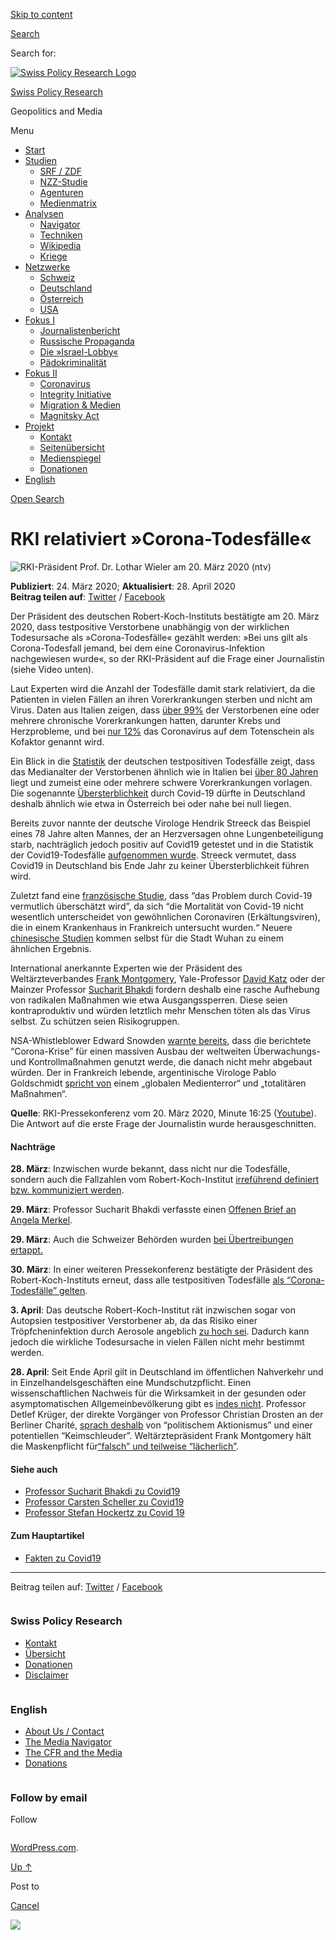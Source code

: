 [Skip to
content](#content)

[](https://swprs.org/)

<div class="cover">

</div>

[Search](#search-container)

<div id="search-container" class="header-search-block bg-graphite hidden">

<span class="screen-reader-text">Search for:</span>

</div>

<div class="header-inner section-inner">

[![Swiss Policy Research
Logo](https://swprs.files.wordpress.com/2020/05/swiss-policy-research-logo-300.png)](https://swprs.org/)

[Swiss Policy Research](https://swprs.org/)

Geopolitics and
    Media

</div>

<div class="navigation section no-padding bg-dark">

Menu

<div class="main-navigation">

  - <span id="menu-item-4374">[Start](https://swprs.org)</span>
  - <span id="menu-item-5941">[Studien](https://swprs.org/srf-propaganda-analyse/)</span>
      - <span id="menu-item-4361">[SRF /
        ZDF](https://swprs.org/srf-propaganda-analyse/)</span>
      - <span id="menu-item-4359">[NZZ-Studie](https://swprs.org/die-nzz-studie/)</span>
      - <span id="menu-item-4373">[Agenturen](https://swprs.org/der-propaganda-multiplikator/)</span>
      - <span id="menu-item-7978">[Medienmatrix](https://swprs.org/die-propaganda-matrix/)</span>
  - <span id="menu-item-9423">[Analysen](https://swprs.org/medien-navigator/)</span>
      - <span id="menu-item-9414">[Navigator](https://swprs.org/medien-navigator/)</span>
      - <span id="menu-item-8524">[Techniken](https://swprs.org/der-propaganda-schluessel/)</span>
      - <span id="menu-item-10908">[Wikipedia](https://swprs.org/propaganda-in-der-wikipedia/)</span>
      - <span id="menu-item-9920">[Kriege](https://swprs.org/logik-imperialer-kriege/)</span>
  - <span id="menu-item-4362">[Netzwerke](https://swprs.org/netzwerk-medien-schweiz/)</span>
      - <span id="menu-item-6283">[Schweiz](https://swprs.org/netzwerk-medien-schweiz/)</span>
      - <span id="menu-item-7215">[Deutschland](https://swprs.org/netzwerk-medien-deutschland/)</span>
      - <span id="menu-item-17401">[Österreich](https://swprs.org/medien-in-oesterreich/)</span>
      - <span id="menu-item-7216">[USA](https://swprs.org/das-american-empire-und-seine-medien/)</span>
  - <span id="menu-item-9228">[Fokus
    I](https://swprs.org/bericht-eines-journalisten/)</span>
      - <span id="menu-item-12119">[Journalistenbericht](https://swprs.org/bericht-eines-journalisten/)</span>
      - <span id="menu-item-12117">[Russische
        Propaganda](https://swprs.org/russische-propaganda/)</span>
      - <span id="menu-item-12118">[Die
        »Israel-Lobby«](https://swprs.org/die-israel-lobby-fakten-und-mythen/)</span>
      - <span id="menu-item-13505">[Pädokriminalität](https://swprs.org/geopolitik-und-paedokriminalitaet/)</span>
  - <span id="menu-item-17258">[Fokus
    II](https://swprs.org/migration-und-medien/)</span>
      - <span id="menu-item-32838">[Coronavirus](https://swprs.org/covid-19-hinweis-ii/)</span>
      - <span id="menu-item-12939">[Integrity
        Initiative](https://swprs.org/die-integrity-initiative/)</span>
      - <span id="menu-item-17290">[Migration &
        Medien](https://swprs.org/migration-und-medien/)</span>
      - <span id="menu-item-17291">[Magnitsky
        Act](https://swprs.org/der-fall-magnitsky/)</span>
  - <span id="menu-item-21964">[Projekt](https://swprs.org/kontakt/)</span>
      - <span id="menu-item-8525">[Kontakt](https://swprs.org/kontakt/)</span>
      - <span id="menu-item-10193">[Seitenübersicht](https://swprs.org/uebersicht/)</span>
      - <span id="menu-item-8637">[Medienspiegel](https://swprs.org/medienspiegel/)</span>
      - <span id="menu-item-33287">[Donationen](https://swprs.org/donationen/)</span>
  - <span id="menu-item-14415">[English](https://swprs.org/contact/)</span>

</div>

[Open Search](#)

</div>

<div class="wrapper section medium-padding">

<div class="section-inner clear" data-role="main">

<div id="content" class="content clear center">

# RKI relativiert »Corona-Todesfälle«

<div class="post-content clear">

![RKI-Präsident Prof. Dr. Lothar Wieler am 20. März 2020
(ntv)](https://swprs.files.wordpress.com/2020/03/rki.png?w=600&h=338)

**Publiziert**: 24. März 2020; **Aktualisiert**: 28. April 2020  
**Beitrag teilen auf**:
[Twitter](https://twitter.com/intent/tweet?url=https://swprs.org/rki-relativiert-corona-todesfaelle/)
/
[Facebook](https://www.facebook.com/share.php?u=https://swprs.org/rki-relativiert-corona-todesfaelle/)

Der Präsident des deutschen Robert-Koch-Instituts bestätigte am 20. März
2020, dass testpositive Verstorbene unabhängig von der wirklichen
Todesursache als »Corona-Todesfälle« gezählt werden: »Bei uns gilt als
Corona-Todesfall jemand, bei dem eine Coronavirus-Infektion nachgewiesen
wurde«, so der RKI-Präsident auf die Frage einer Journalistin (siehe
Video unten).

Laut Experten wird die Anzahl der Todesfälle damit stark relativiert, da
die Patienten in vielen Fällen an ihren Vorerkrankungen sterben und
nicht am Virus. Daten aus Italien zeigen, dass
[über 99%](https://www.bloomberg.com/news/articles/2020-03-18/99-of-those-who-died-from-virus-had-other-illness-italy-says)
der Verstorbenen eine oder mehrere chronische Vorerkrankungen hatten,
darunter Krebs und Herzprobleme, und
bei [nur 12%](https://www.telegraph.co.uk/news/2020/03/31/counting-coronavirus-different-countries-calculating-death-tolls/)
das Coronavirus auf dem Totenschein als Kofaktor genannt wird.

Ein Blick in die
[Statistik](https://de.wikipedia.org/wiki/COVID-19-Pandemie_in_Deutschland)
der deutschen testpositiven Todesfälle zeigt, dass das Medianalter der
Verstorbenen ähnlich wie in Italien bei [über 80
Jahren](https://www.tagesschau.de/newsticker/coronavirus-liveblog-105.html#Grosse-regionale-Unterschiede-bei-Infektionen)
liegt und zumeist eine oder mehrere schwere Vorerkrankungen vorlagen.
Die sogenannte [Übersterblichkeit](https://www.euromomo.eu/index.html)
durch Covid-19 dürfte in Deutschland deshalb ähnlich wie etwa in
Österreich bei oder nahe bei null liegen.

Bereits zuvor nannte der deutsche Virologe Hendrik Streeck das Beispiel
eines 78 Jahre alten Mannes, der an Herzversagen ohne Lungenbeteiligung
starb, nachträglich jedoch positiv auf Covid19 getestet und in die
Statistik der Covid19-Todesfälle [aufgenommen
wurde](https://www.faz.net/aktuell/gesellschaft/gesundheit/coronavirus/neue-corona-symptome-entdeckt-virologe-hendrik-streeck-zum-virus-16681450.html?printPagedArticle=true#pageIndex_2).
Streeck vermutet, dass Covid19 in Deutschland bis Ende Jahr zu keiner
Übersterblichkeit führen wird.

Zuletzt fand eine [französische
Studie](https://www.sciencedirect.com/science/article/abs/pii/S0924857920300972),
dass “das Problem durch Covid-19 vermutlich überschätzt wird”, da sich
“die Mortalität von Covid-19 nicht wesentlich unterscheidet von
gewöhnlichen Coronaviren (Erkältungsviren), die in einem Krankenhaus in
Frankreich untersucht wurden.“ Neuere [chinesische
Studien](https://www.medrxiv.org/content/10.1101/2020.02.12.20022434v2)
kommen selbst für die Stadt Wuhan zu einem ähnlichen Ergebnis.

International anerkannte Experten wie der Präsident des
Weltärzteverbandes [Frank
Montgomery](https://www.general-anzeiger-bonn.de/news/politik/deutschland/interview-mit-weltaerztepraesident-montgomery-ueber-corona-pandemie-ist-chaos_aid-49609561),
Yale-Professor [David
Katz](https://www.nytimes.com/2020/03/20/opinion/coronavirus-pandemic-social-distancing.html)
oder der Mainzer Professor [Sucharit
Bhakdi](https://www.youtube.com/watch?v=JBB9bA-gXL4) fordern deshalb
eine rasche Aufhebung von radikalen Maßnahmen wie etwa Ausgangssperren.
Diese seien kontraproduktiv und würden letztlich mehr Menschen töten als
das Virus selbst. Zu schützen seien Risikogruppen.

NSA-Whistleblower Edward Snowden [warnte
bereits](https://www.youtube.com/watch?v=-pcQFTzck_c), dass die
berichtete “Corona-Krise” für einen massiven Ausbau der weltweiten
Überwachungs- und Kontrollmaßnahmen genutzt werde, die danach nicht
mehr abgebaut würden. Der in Frankreich lebende, argentinische Virologe
Pablo Goldschmidt [spricht
von](https://www.infobae.com/coronavirus/2020/03/28/para-un-prestigioso-cientifico-argentino-el-coronavirus-no-merece-que-el-planeta-este-en-un-estado-de-parate-total/)
einem „globalen Medienterror“ und „totalitären Maßnahmen“.

**Quelle**: RKI-Pressekonferenz vom 20. März 2020, Minute 16:25
([Youtube](https://youtu.be/tI5SnAirYLw?t=985)). Die Antwort auf die
erste Frage der Journalistin wurde herausgeschnitten.

#### Nachträge

**28. März**: Inzwischen wurde bekannt, dass nicht nur die Todesfälle,
sondern auch die Fallzahlen vom Robert-Koch-Institut [irreführend
definiert bzw. kommuniziert
werden](https://multipolar-magazin.de/artikel/coronavirus-irrefuhrung-fallzahlen).

**29. März**: Professor Sucharit Bhakdi verfasste einen [Offenen Brief
an Angela
Merkel](https://swprs.org/offener-brief-von-professor-sucharit-bhakdi-an-bundeskanzlerin-dr-angela-merkel/).

**29. März**: Auch die Schweizer Behörden wurden [bei Übertreibungen
ertappt.](https://swprs.org/das-bag-im-corona-fieber/)

**30. März**: In einer weiteren Pressekonferenz bestätigte der Präsident
des Robert-Koch-Instituts erneut, dass alle testpositiven Todesfälle
[als “Corona-Todesfälle”
gelten](https://youtu.be/oxfcJwJPy_I?start=1110&end=1165).

**3. April**: Das deutsche Robert-Koch-Institut rät inzwischen sogar von
Autopsien testpositiver Verstorbener ab, da das Risiko einer
Tröpfcheninfektion durch Aerosole angeblich [zu hoch
sei](https://www.youtube.com/watch?v=gSn_YaOYYcY). Dadurch kann jedoch
die wirkliche Todesursache in vielen Fällen nicht mehr bestimmt werden.

**28. April**: Seit Ende April gilt in Deutschland im öffentlichen
Nahverkehr und in Einzel­handels­geschäften eine Mundschutzpflicht.
Einen wissenschaftlichen Nachweis für die Wirksamkeit in der gesunden
oder asymptomatischen Allgemeinbevölkerung gibt es [indes
nicht](https://infekt.ch/2020/04/atemschutzmasken-fuer-alle-medienhype-oder-unverzichtbar/).
Professor Detlef Krüger, der direkte Vorgänger von Professor Christian
Drosten an der Berliner Charité, [sprach
deshalb](https://de.sputniknews.com/interviews/20200425326953541-corona-gefahr-virologe/)
von “politischem Aktionismus” und einer potentiellen “Keimschleuder”.
Weltärztepräsident Frank Montgomery hält die Maskenpflicht für[“falsch”
und teilweise
“lächerlich”](https://www.aerztezeitung.de/Politik/Montgomery-haelt-Maskenpflicht-fuer-falsch-408844.html).

#### Siehe auch

  - [Professor Sucharit Bhakdi zu
    Covid19](https://www.youtube.com/watch?v=JBB9bA-gXL4)
  - [Professor Carsten Scheller zu
    Covid19](https://www.youtube.com/watch?v=w-uub0urNfw)
  - [Professor Stefan Hockertz zu
    Covid 19](https://soundcloud.com/radiomuenchen/wir-kultivieren-mit-dieser-masnahme-den-corona-erreger)

#### Zum Hauptartikel

  - [Fakten zu Covid19](https://swprs.org/covid-19-hinweis-ii/)

-----

Beitrag teilen auf:
[Twitter](https://twitter.com/intent/tweet?url=https://swprs.org/rki-relativiert-corona-todesfaelle/)
/
[Facebook](https://www.facebook.com/share.php?u=https://swprs.org/rki-relativiert-corona-todesfaelle/)

</div>

</div>

</div>

</div>

<div id="footer" class="footer bg-graphite">

<div class="section-inner row clear" data-role="complementary">

<div class="column column-1 one-third medium-padding">

<div class="widgets">

<div id="nav_menu-3" class="widget widget_nav_menu">

<div class="widget-content clear">

### Swiss Policy Research

<div class="menu-allgemein-container">

  - <span id="menu-item-251">[Kontakt](https://swprs.org/kontakt/)</span>
  - <span id="menu-item-33090">[Übersicht](https://swprs.org/uebersicht/)</span>
  - <span id="menu-item-33286">[Donationen](https://swprs.org/donationen/)</span>
  - <span id="menu-item-15372">[Disclaimer](https://swprs.org/disclaimer/)</span>

</div>

</div>

</div>

</div>

</div>

<div class="column column-2 one-third medium-padding">

<div class="widgets">

<div id="nav_menu-4" class="widget widget_nav_menu">

<div class="widget-content clear">

### English

<div class="menu-english-container">

  - <span id="menu-item-20017">[About Us /
    Contact](https://swprs.org/contact/)</span>
  - <span id="menu-item-20015">[The Media
    Navigator](https://swprs.org/media-navigator/)</span>
  - <span id="menu-item-20016">[The CFR and the
    Media](https://swprs.org/the-american-empire-and-its-media/)</span>
  - <span id="menu-item-33285">[Donations](https://swprs.org/donations/)</span>

</div>

</div>

</div>

</div>

</div>

<div class="column column-3 one-third medium-padding">

<div class="widgets">

<div id="blog_subscription-4" class="widget widget_blog_subscription jetpack_subscription_widget">

<div class="widget-content clear">

### Follow by email

Follow

</div>

</div>

</div>

</div>

</div>

</div>

<div class="credits section bg-dark small-padding">

<div class="credits-inner section-inner clear">

[WordPress.com](https://wordpress.com/?ref=footer_custom_com).

[Up ↑](# "To the top")

</div>

</div>

<div style="display:none">

</div>

<div id="carousel-reblog-box">

Post to

<div class="submit">

<span class="canceltext">[Cancel](#)</span>

</div>

<div class="arrow">

</div>

</div>

![](https://pixel.wp.com/b.gif?v=noscript)
